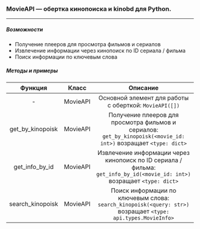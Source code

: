 ### MovieAPI — обертка кинопоиска и kinobd для Python. 

------

##### Возможности

- Получение плееров для просмотра фильмов и сериалов
- Извлечение информации через кинопоиск по ID сериала / фильма
- Поиск информации по ключевым слова

##### Методы и примеры

|     Функция      |  Класс   |                           Описание                           |
| :--------------: | :------: | :----------------------------------------------------------: |
|        -         | MovieAPI |    Основной элемент для работы с оберткой: `MovieAPI([])`    |
| get_by_kinopoisk | MovieAPI | Получение плееров для просмотра фильмов и сериалов: `get_by_kinopoisk(<movie_id: int>)` возращает `<type: dict>` |
|  get_info_by_id  | MovieAPI | Извлечение информации через кинопоиск по ID сериала / фильма: `get_info_by_id(<movie_id: int>)` возращает `<type: dict>` |
| search_kinopoisk | MovieAPI | Поиск информации по ключевым слова: `search_kinopoisk(<query: str>)` возращает `<type: api.types.MovieInfo>` |

